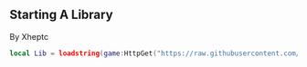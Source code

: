 ## Starting A Library
  By Xheptc
```lua
local Lib = loadstring(game:HttpGet("https://raw.githubusercontent.com/xHeptc/OxyHub/main/documentation", true))() -- finds the site raw
```
